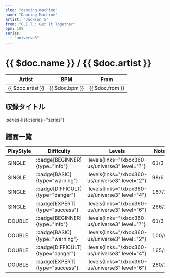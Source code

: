 ```yaml
---
slug: "dancing-machine"
name: "Dancing Machine"
artist: "Jackson 5"
from: "G.I.T.: Get It Together"
bpm: 108
series:
  - "universe3"
---
```


# {{ $doc.name }} / {{ $doc.artist }}

|Artist|BPM|From|
|------|---|----|
|{{ $doc.artist }}|{{ $doc.bpm }}|{{ $doc.from }}|

## 収録タイトル

:series-list{:series="series"}

## 譜面一覧

|PlayStyle|Difficulty|Levels|Notes|Movie|
|---------|----------|------|-----|-----|
|SINGLE| :badge[BEGINNER]{type="info"}| :levels{links="/xbox360-us/universe3" level="?"}|61/3||
|SINGLE| :badge[BASIC]{type="warning"}| :levels{links="/xbox360-us/universe3" level="2"}|98/6||
|SINGLE| :badge[DIFFICULT]{type="danger"}| :levels{links="/xbox360-us/universe3" level="4"}|167/22||
|SINGLE| :badge[EXPERT]{type="success"}| :levels{links="/xbox360-us/universe3" level="6"}|266/17||
|DOUBLE| :badge[BEGINNER]{type="info"}| :levels{links="/xbox360-us/universe3" level="?"}|61/3||
|DOUBLE| :badge[BASIC]{type="warning"}| :levels{links="/xbox360-us/universe3" level="2"}|100/6||
|DOUBLE| :badge[DIFFICULT]{type="danger"}| :levels{links="/xbox360-us/universe3" level="4"}|165/22||
|DOUBLE| :badge[EXPERT]{type="success"}| :levels{links="/xbox360-us/universe3" level="6"}|260/10||
